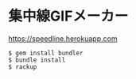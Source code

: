 # 集中線GIFメーカー

<https://speedline.herokuapp.com>

```
$ gem install bundler
$ bundle install
$ rackup
```
